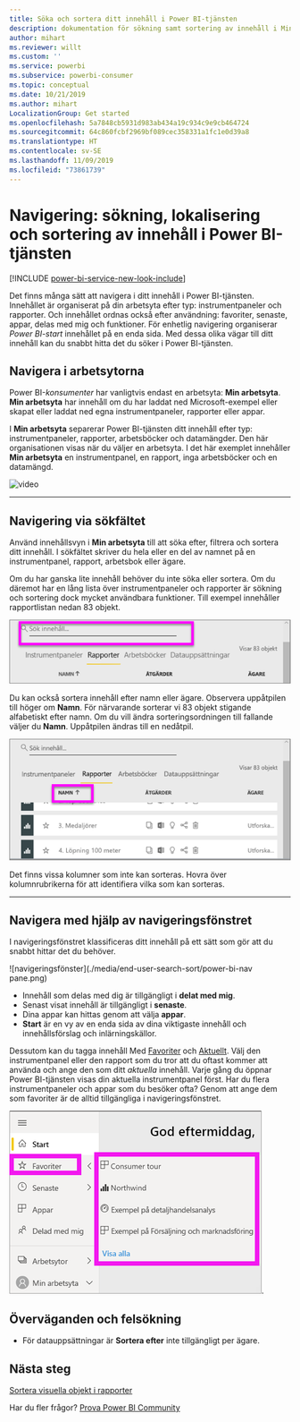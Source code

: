 ```yaml
---
title: Söka och sortera ditt innehåll i Power BI-tjänsten
description: dokumentation för sökning samt sortering av innehåll i Min arbetsyta i Power BI
author: mihart
ms.reviewer: willt
ms.custom: ''
ms.service: powerbi
ms.subservice: powerbi-consumer
ms.topic: conceptual
ms.date: 10/21/2019
ms.author: mihart
LocalizationGroup: Get started
ms.openlocfilehash: 5a7848cb5931d983ab434a19c934c9e9cb464724
ms.sourcegitcommit: 64c860fcbf2969bf089cec358331a1fc1e0d39a8
ms.translationtype: HT
ms.contentlocale: sv-SE
ms.lasthandoff: 11/09/2019
ms.locfileid: "73861739"
---
```

# <a name="navigation-searching-finding-and-sorting-content-in-power-bi-service"></a>Navigering: sökning, lokalisering och sortering av innehåll i Power BI-tjänsten

[!INCLUDE [power-bi-service-new-look-include](../includes/power-bi-service-new-look-include.md)]

Det finns många sätt att navigera i ditt innehåll i Power BI-tjänsten. Innehållet är organiserat på din arbetsyta efter typ: instrumentpaneler och rapporter.  Och innehållet ordnas också efter användning: favoriter, senaste, appar, delas med mig och funktioner. För enhetlig navigering organiserar *Power BI-start* innehållet på en enda sida. Med dessa olika vägar till ditt innehåll kan du snabbt hitta det du söker i Power BI-tjänsten.  

## <a name="navigation-within-workspaces"></a>Navigera i arbetsytorna

Power BI-*konsumenter* har vanligtvis endast en arbetsyta: **Min arbetsyta**. **Min arbetsyta** har innehåll om du har laddat ned Microsoft-exempel eller skapat eller laddat ned egna instrumentpaneler, rapporter eller appar.  

I **Min arbetsyta** separerar Power BI-tjänsten ditt innehåll efter typ: instrumentpaneler, rapporter, arbetsböcker och datamängder. Den här organisationen visas när du väljer en arbetsyta. I det här exemplet innehåller **Min arbetsyta** en instrumentpanel, en rapport, inga arbetsböcker och en datamängd.

![video](./media/end-user-search-sort/myworkspace/myworkspace.gif)

________________________________________
## <a name="navigation-using-the-search-field"></a>Navigering via sökfältet
Använd innehållsvyn i **Min arbetsyta** till att söka efter, filtrera och sortera ditt innehåll. I sökfältet skriver du hela eller en del av namnet på en instrumentpanel, rapport, arbetsbok eller ägare.  

Om du har ganska lite innehåll behöver du inte söka eller sortera.  Om du däremot har en lång lista över instrumentpaneler och rapporter är sökning och sortering dock mycket användbara funktioner. Till exempel innehåller rapportlistan nedan 83 objekt. 

![söka efter en rapport](./media/end-user-experience/power-bi-search.png)

Du kan också sortera innehåll efter namn eller ägare. Observera uppåtpilen till höger om **Namn**. För närvarande sorterar vi 83 objekt stigande alfabetiskt efter namn. Om du vill ändra sorteringsordningen till fallande väljer du **Namn**. Uppåtpilen ändras till en nedåtpil.

![sortera innehåll](./media/end-user-experience/power-bi-sort-new.png)

Det finns vissa kolumner som inte kan sorteras. Hovra över kolumnrubrikerna för att identifiera vilka som kan sorteras.

___________________________________________________________________
## <a name="navigation-using-the-nav-pane"></a>Navigera med hjälp av navigeringsfönstret
I navigeringsfönstret klassificeras ditt innehåll på ett sätt som gör att du snabbt hittar det du behöver.  

![navigeringsfönster](./media/end-user-search-sort/power-bi-nav pane.png)


- Innehåll som delas med dig är tillgängligt i **delat med mig**.
- Senast visat innehåll är tillgängligt i **senaste**. 
- Dina appar kan hittas genom att välja **appar**.
- **Start** är en vy av en enda sida av dina viktigaste innehåll och innehållsförslag och inlärningskällor.

Dessutom kan du tagga innehåll Med [Favoriter](end-user-favorite.md) och [Aktuellt](end-user-featured.md). Välj den instrumentpanel eller den rapport som du tror att du oftast kommer att använda och ange den som ditt *aktuella* innehåll. Varje gång du öppnar Power BI-tjänsten visas din aktuella instrumentpanel först. Har du flera instrumentpaneler och appar som du besöker ofta? Genom att ange dem som favoriter är de alltid tillgängliga i navigeringsfönstret.

![Favoriter utfällt](./media/end-user-search-sort/power-bi-favorite.png).



## <a name="considerations-and-troubleshooting"></a>Överväganden och felsökning
* För datauppsättningar är **Sortera efter** inte tillgängligt per ägare.

## <a name="next-steps"></a>Nästa steg
[Sortera visuella objekt i rapporter](end-user-change-sort.md)

Har du fler frågor? [Prova Power BI Community](https://community.powerbi.com/)
